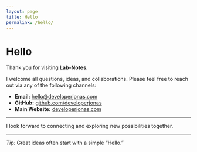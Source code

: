 ```yaml
---
layout: page
title: Hello
permalink: /hello/
---
```


# Hello

Thank you for visiting **Lab-Notes**.

I welcome all questions, ideas, and collaborations. Please feel free to reach out via any of the following channels:

- **Email:** [hello@developerjonas.com](mailto:hello@developerjonas.com)  
- **GitHub:** [github.com/developerjonas](https://github.com/developerjonas)  
- **Main Website:** [developerjonas.com](https://developerjonas.com)  

---

I look forward to connecting and exploring new possibilities together.

---

*Tip:* Great ideas often start with a simple “Hello.”

